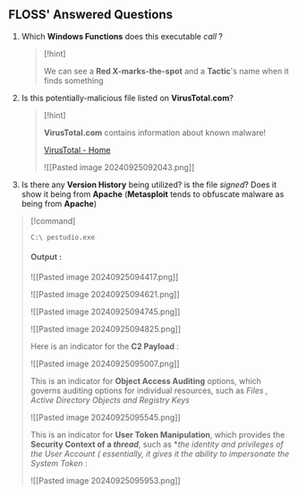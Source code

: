 


## FLOSS' Answered Questions 


1. Which **Windows Functions** does this executable *call* ?
   
   >[!hint]
   >
   >We can see a **Red X-marks-the-spot** and a **Tactic**'s name when it finds something
   
2. Is this potentially-malicious file listed on **VirusTotal.com**?  
   
   >[!hint]
   >
   >**VirusTotal.com** contains information about known malware! 
   >
   >[VirusTotal - Home](https://www.virustotal.com/gui/home/upload)
   >
   >![[Pasted image 20240925092043.png]]
   
   
   
3. Is there any **Version History** being utilized? is the file *signed*? Does it show it being from **Apache** (**Metasploit** tends to obfuscate malware as being from **Apache**)



>[!command]
>
>`C:\ pestudio.exe`
>
>#### Output :
>
>![[Pasted image 20240925094417.png]]
>
>
>![[Pasted image 20240925094621.png]]
>
>![[Pasted image 20240925094745.png]]
>
>![[Pasted image 20240925094825.png]]
>
>Here is an indicator for the **C2 Payload** :
>
>![[Pasted image 20240925095007.png]]
>
>This is an indicator for **Object Access Auditing** options, which governs auditing options for individual resources, such as *Files , Active Directory Objects and Registry Keys*
>
>![[Pasted image 20240925095545.png]]
>
>This is an indicator for **User Token Manipulation**, which provides the **Security Context of a *thread***, such as **the *identity* and *privileges* of the User Account ( essentially, it gives it the ability to impersonate the *System Token** : 
>
>![[Pasted image 20240925095953.png]]














   

